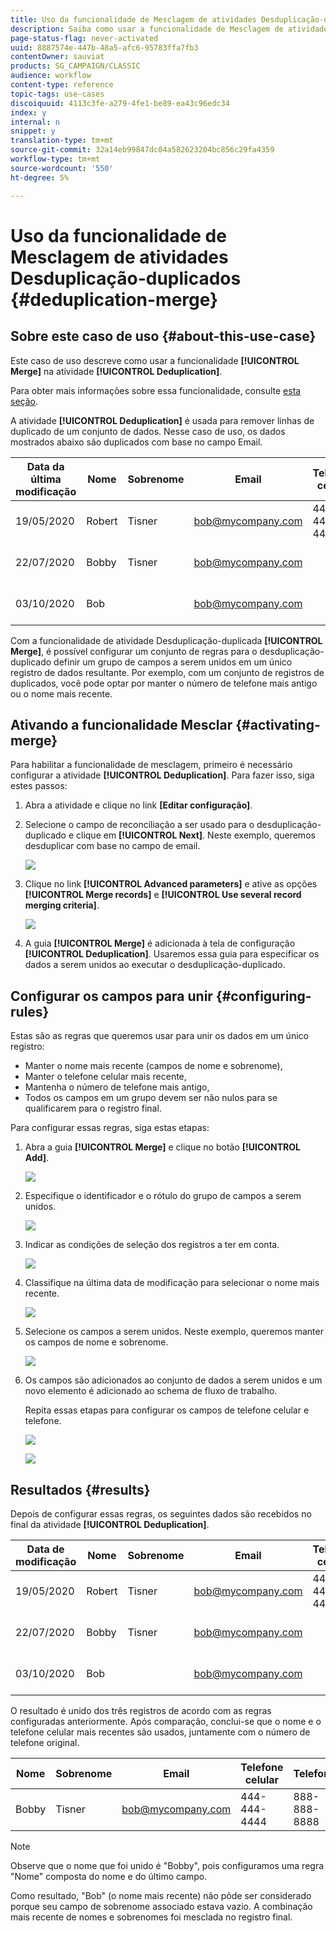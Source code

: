 ```yaml
---
title: Uso da funcionalidade de Mesclagem de atividades Desduplicação-duplicados
description: Saiba como usar a funcionalidade de Mesclagem de atividades Desduplicação-duplicados
page-status-flag: never-activated
uuid: 8887574e-447b-48a5-afc6-95783ffa7fb3
contentOwner: sauviat
products: SG_CAMPAIGN/CLASSIC
audience: workflow
content-type: reference
topic-tags: use-cases
discoiquuid: 4113c3fe-a279-4fe1-be89-ea43c96edc34
index: y
internal: n
snippet: y
translation-type: tm+mt
source-git-commit: 32a14eb99847dc04a582623204bc856c29fa4359
workflow-type: tm+mt
source-wordcount: '550'
ht-degree: 5%

---
```



# Uso da funcionalidade de Mesclagem de atividades Desduplicação-duplicados {#deduplication-merge}

## Sobre este caso de uso {#about-this-use-case}

Este caso de uso descreve como usar a funcionalidade **[!UICONTROL Merge]** na atividade **[!UICONTROL Deduplication]**.

Para obter mais informações sobre essa funcionalidade, consulte [esta seção](../../workflow/using/deduplication.md#merging-fields-into-single-record).

A atividade **[!UICONTROL Deduplication]** é usada para remover linhas de duplicado de um conjunto de dados. Nesse caso de uso, os dados mostrados abaixo são duplicados com base no campo Email.

| Data da última modificação | Nome | Sobrenome | Email | Telefone celular | Telefone |
|-----|------------|-----------|-------|--------------|------|
| 19/05/2020 | Robert | Tisner | bob@mycompany.com | 444-444-444 | 777-777-7777 |
| 22/07/2020 | Bobby | Tisner | bob@mycompany.com |  | 777-777-7777 |
| 03/10/2020 | Bob |  | bob@mycompany.com |  | 888-888-8888 |

Com a funcionalidade de atividade Desduplicação-duplicada **[!UICONTROL Merge]**, é possível configurar um conjunto de regras para o desduplicação-duplicado definir um grupo de campos a serem unidos em um único registro de dados resultante. Por exemplo, com um conjunto de registros de duplicados, você pode optar por manter o número de telefone mais antigo ou o nome mais recente.

## Ativando a funcionalidade Mesclar {#activating-merge}


Para habilitar a funcionalidade de mesclagem, primeiro é necessário configurar a atividade **[!UICONTROL Deduplication]**. Para fazer isso, siga estes passos:

1. Abra a atividade e clique no link **[Editar configuração]**.

1. Selecione o campo de reconciliação a ser usado para o desduplicação-duplicado e clique em **[!UICONTROL Next]**. Neste exemplo, queremos desduplicar com base no campo de email.

   ![](assets/uc_merge_edit.png)

1. Clique no link **[!UICONTROL Advanced parameters]** e ative as opções **[!UICONTROL Merge records]** e **[!UICONTROL Use several record merging criteria]**.

   ![](assets/uc_merge_advanced_parameters.png)

1. A guia **[!UICONTROL Merge]** é adicionada à tela de configuração **[!UICONTROL Deduplication]**. Usaremos essa guia para especificar os dados a serem unidos ao executar o desduplicação-duplicado.

## Configurar os campos para unir {#configuring-rules}

Estas são as regras que queremos usar para unir os dados em um único registro:

* Manter o nome mais recente (campos de nome e sobrenome),
* Manter o telefone celular mais recente,
* Mantenha o número de telefone mais antigo,
* Todos os campos em um grupo devem ser não nulos para se qualificarem para o registro final.

Para configurar essas regras, siga estas etapas:

1. Abra a guia **[!UICONTROL Merge]** e clique no botão **[!UICONTROL Add]**.

   ![](assets/uc_merge_add.png)

1. Especifique o identificador e o rótulo do grupo de campos a serem unidos.

   ![](assets/uc_merge_identifier.png)

1. Indicar as condições de seleção dos registros a ter em conta.

   ![](assets/uc_merge_filter.png)

1. Classifique na última data de modificação para selecionar o nome mais recente.

   ![](assets/uc_merge_sort.png)

1. Selecione os campos a serem unidos. Neste exemplo, queremos manter os campos de nome e sobrenome.

   ![](assets/uc_merge_keep.png)

1. Os campos são adicionados ao conjunto de dados a serem unidos e um novo elemento é adicionado ao schema de fluxo de trabalho.

   Repita essas etapas para configurar os campos de telefone celular e telefone.

   ![](assets/dedup8.png)

   ![](assets/dedup9.png)

## Resultados {#results}

Depois de configurar essas regras, os seguintes dados são recebidos no final da atividade **[!UICONTROL Deduplication]**.

| Data de modificação | Nome | Sobrenome | Email | Telefone celular | Telefone |
-----|------------|-----------|-------|--------------|------|
| 19/05/2020 | Robert | Tisner | bob@mycompany.com | 444-444-444 | 777-777-7777 |
| 22/07/2020 | Bobby | Tisner | bob@mycompany.com |  | 777-777-7777 |
| 03/10/2020 | Bob |  | bob@mycompany.com |  | 888-888-8888 |

O resultado é unido dos três registros de acordo com as regras configuradas anteriormente. Após comparação, conclui-se que o nome e o telefone celular mais recentes são usados, juntamente com o número de telefone original.

| Nome | Sobrenome | Email | Telefone celular | Telefone |
|------------|-----------|-------|--------------|------|
| Bobby | Tisner | bob@mycompany.com | 444-444-4444 | 888-888-8888 |

>[!NOTE]
>
> Observe que o nome que foi unido é &quot;Bobby&quot;, pois configuramos uma regra &quot;Nome&quot; composta do nome e do último campo.
>
>Como resultado, &quot;Bob&quot; (o nome mais recente) não pôde ser considerado porque seu campo de sobrenome associado estava vazio. A combinação mais recente de nomes e sobrenomes foi mesclada no registro final.
